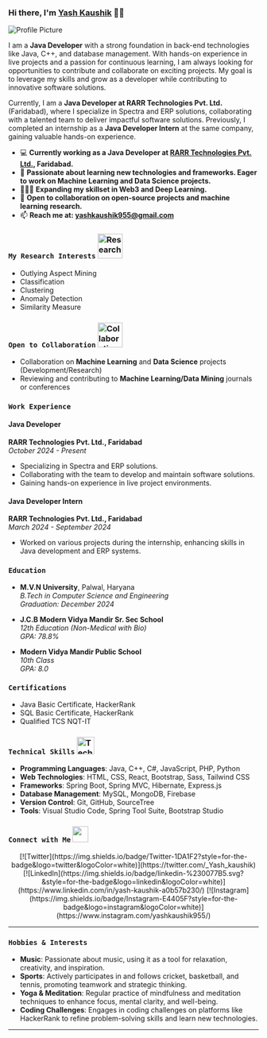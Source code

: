 

### Hi there, I'm [Yash Kaushik](https://www.linkedin.com/in/yash-kaushik-a0b57b230/) 👋🏻

![Profile Picture](https://res.cloudinary.com/practicaldev/image/fetch/s--oTCqhU8T--/c_imagga_scale,f_auto,fl_progressive,h_420,q_auto,w_1000/https://thepracticaldev.s3.amazonaws.com/i/kfyk4ne0vb187mhh1o95.jpg)

I am a **Java Developer** with a strong foundation in back-end technologies like Java, C++, and database management. With hands-on experience in live projects and a passion for continuous learning, I am always looking for opportunities to contribute and collaborate on exciting projects. My goal is to leverage my skills and grow as a developer while contributing to innovative software solutions.

Currently, I am a **Java Developer at RARR Technologies Pvt. Ltd.** (Faridabad), where I specialize in Spectra and ERP solutions, collaborating with a talented team to deliver impactful software solutions. Previously, I completed an internship as a **Java Developer Intern** at the same company, gaining valuable hands-on experience.

- 💻 **Currently working as a Java Developer at [RARR Technologies Pvt. Ltd.](http://rarrtechnologies.com/), Faridabad.**
- 🧑‍ **Passionate about learning new technologies and frameworks. Eager to work on Machine Learning and Data Science projects.**
- 👨🏽‍💻 **Expanding my skillset in Web3 and Deep Learning.**
- 🔭 **Open to collaboration on open-source projects and machine learning research.**
- 📫 **Reach me at: yashkaushik955@gmail.com**

### `My Research Interests` <img alt="Research" width="50" src="https://user-images.githubusercontent.com/71630336/167283558-6c53d514-1a4a-4ad0-acd8-33d97ba5ac07.gif">
- Outlying Aspect Mining
- Classification
- Clustering
- Anomaly Detection
- Similarity Measure

### `Open to Collaboration` <img alt="Collaboration" width="50" src="https://user-images.githubusercontent.com/71630336/167283483-1b2b2630-f02a-487b-823a-839d3739452a.gif">
- Collaboration on **Machine Learning** and **Data Science** projects (Development/Research)
- Reviewing and contributing to **Machine Learning/Data Mining** journals or conferences

### `Work Experience`

#### **Java Developer**
**RARR Technologies Pvt. Ltd., Faridabad**  
*October 2024 - Present*  
- Specializing in Spectra and ERP solutions.
- Collaborating with the team to develop and maintain software solutions.
- Gaining hands-on experience in live project environments.

#### **Java Developer Intern**
**RARR Technologies Pvt. Ltd., Faridabad**  
*March 2024 - September 2024*  
- Worked on various projects during the internship, enhancing skills in Java development and ERP systems.

### `Education`

- **M.V.N University**, Palwal, Haryana  
  *B.Tech in Computer Science and Engineering*  
  *Graduation: December 2024*

- **J.C.B Modern Vidya Mandir Sr. Sec School**  
  *12th Education (Non-Medical with Bio)*  
  *GPA: 78.8%*

- **Modern Vidya Mandir Public School**  
  *10th Class*  
  *GPA: 8.0*

### `Certifications`
- Java Basic Certificate, HackerRank
- SQL Basic Certificate, HackerRank
- Qualified TCS NQT-IT

### `Technical Skills` <img alt="Tech Skills" width="35" src="https://user-images.githubusercontent.com/71630336/167283646-f631f134-0457-4760-a2e8-5801d4c6a915.gif">  
- **Programming Languages**: Java, C++, C#, JavaScript, PHP, Python
- **Web Technologies**: HTML, CSS, React, Bootstrap, Sass, Tailwind CSS
- **Frameworks**: Spring Boot, Spring MVC, Hibernate, Express.js
- **Database Management**: MySQL, MongoDB, Firebase
- **Version Control**: Git, GitHub, SourceTree
- **Tools**: Visual Studio Code, Spring Tool Suite, Bootstrap Studio

### `Connect with Me` <img src="https://github.com/TheDudeThatCode/TheDudeThatCode/blob/master/Assets/Handshake.gif" height="32px">
<p align="center">
  [![Twitter](https://img.shields.io/badge/Twitter-1DA1F2?style=for-the-badge&logo=twitter&logoColor=white)](https://twitter.com/_Yash_kaushik)
  [![LinkedIn](https://img.shields.io/badge/linkedin-%230077B5.svg?&style=for-the-badge&logo=linkedin&logoColor=white)](https://www.linkedin.com/in/yash-kaushik-a0b57b230/)
  [![Instagram](https://img.shields.io/badge/Instagram-E4405F?style=for-the-badge&logo=instagram&logoColor=white)](https://www.instagram.com/yashkaushik955/)
</p>

---

### `Hobbies & Interests`
- **Music**: Passionate about music, using it as a tool for relaxation, creativity, and inspiration.
- **Sports**: Actively participates in and follows cricket, basketball, and tennis, promoting teamwork and strategic thinking.
- **Yoga & Meditation**: Regular practice of mindfulness and meditation techniques to enhance focus, mental clarity, and well-being.
- **Coding Challenges**: Engages in coding challenges on platforms like HackerRank to refine problem-solving skills and learn new technologies.

---
